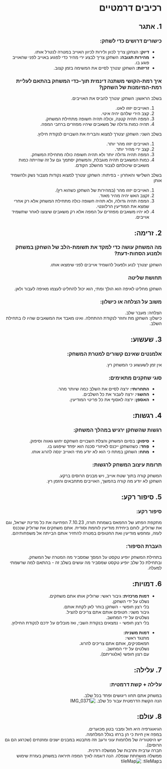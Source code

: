 <div dir='rtl' lang='he'>
  
# רכיבים דרמטיים
      
## 1. אתגר
### כישורים דרושים כדי לשחק: 
- **דיוק:** הצחקן צריך לכוון ולירות לכיוון האוייב במטרה לנטרל אותו.
- **מהירות תגובה:** השחקן צריך לבצע ירי מהיר כדי לפגוע באוייב לפני שהאוייב פוגע בו.
- **זריזות:** השחקן יצטרך לסיים את המשימה בזמן קצוב.
### איך רמת-הקושי משתנה דינמית תוך-כדי המשחק בהתאם לעליית רמת-המיומנות של השחקן?
בשלב הראשון:
השחקן יצטרך להביס את האוייבים.
  1. האוייבים יזוזו לאט.
  2. קצב הירי שלהם יהיה איטי.
  3. המפה תהיה קטנה, וכולה תהיה חשופה מתחילת המשחק.
  4. תהיה כמות גדולה של משאבים שיהיו מפוזרים ברחבי המפה.
      
בשלב השני:
השחקן יצטרך למצוא והבריח את השבויים לנקודת חילוץ.
1. האוייבים יזוזו מהר יותר.
2. קצב ירי מהיר יותר.
3. המפה תהיה גדולה יותר ולא תהיה חשופה כולה מתחילת המשחק.
4. כמות המשאבים תהיה מוגבלת, והמשחק יסתמך גם על זה שהייתה כמות משאבים שיכולתם לצבור מהשלב הקודם.
   
בשלב השלישי והאחרון - בפיתוח:
השחקן יצטרך למצוא נקודות מצבור נשק ולהשמיד אותן
1. האוייבים יזוזו מהר (במהירות של השחקן כשהוא רץ).
2. זקצב האש יהיה מהיר מאוד.
3. המפה תהיה גדולה, ולא תהיה חשופה כולה מתחילת המשחק אלא רק אחרי שמצא את המודיעין הרלוונטי.
4. לא יהיו משאבים מפוזרים על המפה אלא רק משאבים שיצוצו לאחר שתשמיד אוייבים.

## 2. זרימה:
### מה המשחק עושה כדי למקד את תשומת-הלב של השחקן במשחק ולמנוע הסחות-דעת?
השחקן יצטרך לנוע ולפעול להשמיד אוייבים לפני שימצאו אותו.
### תחושת שליטה
השחקן מחליט לאיפה הוא הולך ומתי, הוא יכול להחליט לעצמו מאיפה לעבור ולאן.
### משוב על הצלחה או כישלון:
הצלחה: מעבר שלב.  
כישלון: השחקן מת וחוזר לנקודת ההתחלה. ואינו מאבד את המשאבים שהיו לו בתחילת השלב.

## 3. שעשוע:
### אלמנטים שאינם קשורים למטרת המשחק:
אין זמן לשעשוע כי המשחק רץ.
### סוגי שחקנים מתאימים:
- **התחרותי:** ירצה לסיים את השלב כמה שיותר מהר.
- **ההשגי:** ירצה לעבור את כל השלבים.
- **האספן:** ירצה לאסוף את כל פריטי המודיעין.

## 4. רגשות:
### רגשות שהשחקן ירגיש במהלך המשחק:
- **סיפוק:** בסיום המשחק והצלת השבויים השחקם יחוש גאווה וסיפוק.
- **פחד:** כשהשחקן ייכנס לאיזורי סכנה הוא יפחד שיפגעו בו.
- **מתח:** השחקן במתח כי הוא לא יודע מתי האוייב ינסה להרוג אותו.

### תרומת עיצוב המשחק לרגשות:
המשחק קורה בתוך שטח אוייב, ויש מבנים הרוסים ברקע.  
השחקן לא יודע מה קורה בהמשך, האוייבים מתחבאים והזמן רץ.

## 5. סיפור רקע:
### סיפור רקע:
מתקפת הפתע של החמאס בשמחת תורה, 7.10.23 הפתיעה את כל מדינת ישראל, וגם את שרוליק, לוחם ביחידת מודיעין לוחמת וסודית.
אתם משחקים את שרוליק שנכנס לעזה, ומחפש מודיעין ואת החטופים במטרה להחזיר אותם הבייתה אל משפחותיהם.
### העברת הסיפור:
בתחילת המשחק יופיע טקסט על המסך שמסביר מה המטרה של המשחק.  
ובתחילת כל שלב יופיע טקסט שמסביר מה עושים בשלב זה - בהתאם למה שרשמתי למעלה.

## 6. דמויות:
- **דמות מרכזית:**
גיבור ראשי:
    שרוליק אותו אתם משחקים.  
    נשלט על ידי השחקן.   
    בלי רצון חופשי - השחקן בוחר לאן לקחת אותם.  
גיבור משני:
    חטופים אותם אתם צריכים להציל.  
    נשלטים על ידי המחשב.  
    בלי רצון חופשי - נמצאים בנקודת השבי, ואז מובלים על ידכם לנקודת החילוץ.   

- **דמות משנית:**  
מתנגד ראשי:  
    חמאסניקים, אותם אתם צריכים להרוג.  
    נשלטים על ידי המחשב.  
    עם רצון חופשי (אלגוריתם).  

    
## 7. עלילה:
### עלילה + קשת דרמטית:
במשחק אתם תחוו ריגושים ופחד בכל שלב.  
הנה הקשת הדרמטית עבור כל שלב.
![IMG_0371](https://github.com/user-attachments/assets/06cf9859-9349-46d0-997f-91411ee44eec)





## 8. עולם:

הגיאוגרפיה היא חול ומבני בטון מכוערים.  
במפה אין חיות כי הן ברחו בגלל המלחמה.  
יש היסטוריה של מלחמות עוני ורעב וזה מתבטא במבנים ישנים ומוזנחים (שכרגע הם גם הרוסים).  
חברה ערבית ותרבות של ממשלה רודנית.  
ממשלה מושחתת שנפלה.
הנה דוגמה לאיך המפה תיראה במשחק בעזרת שימוש בtileMap:
![tileMap](Images/tileMap.png)


 




</div>
